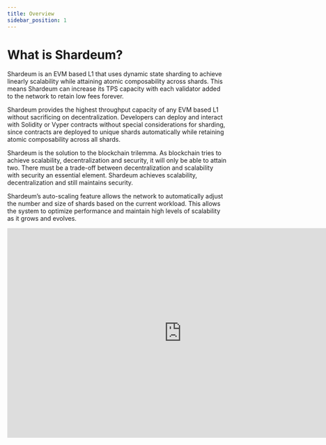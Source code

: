 ```yaml
---
title: Overview
sidebar_position: 1
---
```


# What is Shardeum?

Shardeum is an EVM based L1 that uses dynamic state sharding to achieve linearly scalability while attaining atomic composability across shards. This means Shardeum can increase its TPS capacity with each validator added to the network to retain low fees forever.

Shardeum provides the highest throughput capacity of any EVM based L1 without sacrificing on decentralization. Developers can deploy and interact with Solidity or Vyper contracts without special considerations for sharding, since contracts are deployed to unique shards automatically while retaining atomic composability across all shards.

Shardeum is the solution to the blockchain trilemma. As blockchain tries to achieve scalability, decentralization and security, it will only be able to attain two. There must be a trade-off between decentralization and scalability with security an essential element. Shardeum achieves scalability, decentralization and still maintains security.

Shardeum’s auto-scaling feature allows the network to automatically adjust the number and size of shards based on the current workload. This allows the system to optimize performance and maintain high levels of scalability as it grows and evolves.



<iframe width="800" height="480" src="https://www.youtube.com/embed/97yFJYDF9x8" title="YouTube video player" frameborder="0" allow="accelerometer; autoplay; clipboard-write; encrypted-media; gyroscope; picture-in-picture; web-share" allowfullscreen id='svideo'></iframe>

